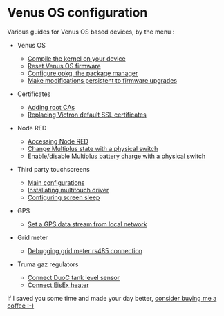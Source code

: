 # Venus OS configuration

Various guides for Venus OS based devices, by the menu :

* Venus OS
  * [Compile the kernel on your device](docs/VenusOS-Kernel_local_compilation.md)
  * [Reset Venus OS firmware](docs/GuiV2-Reset_Venus_OS.md)
  * [Configure opkg, the package manager](docs/VenusOS-Opkg_configuration.md)
  * [Make modifications persistent to firmware upgrades](docs/VenusOS-Mod_persist.md)


* Certificates
  * [Adding root CAs](docs/VenusOS-SSL_certificates.md#adding-root-cas)
  * [Replacing Victron default SSL certificates](docs/VenusOS-SSL_certificates.md#replacing-victron-ssl-default-certificate)


* Node RED
  * [Accessing Node RED](docs/NodeRED-Activation.md)
  * [Change Multiplus state with a physical switch](docs/NodeRED-Flows.md#multiplus-inverter-switch)
  * [Enable/disable Multiplus battery charge with a physical switch](docs/NodeRED-Flows.md#multiplus-passthrough-switch)


* Third party touchscreens
  * [Main configurations](docs/Touchscreen-Configuration.md)
  * [Installating multitouch driver](docs/Touchscreen-Multitouch_driver.md)
  * [Configuring screen sleep](docs/Touchscreen-Sleep.md)


* GPS
  * [Set a GPS data stream from local network](docs/GPS-Stream_data_from_network.md)


* Grid meter
  * [Debugging grid meter rs485 connection](docs/GridMeter-Configuration_debug.md)


* Truma gaz regulators
  * [Connect DuoC tank level sensor](docs/Truma-DuoC_tank_level_sensor_connection.md)
  * [Connect EisEx heater](docs/Truma-EisEx_connection.md)

If I saved you some time and made your day better, [consider buying me a coffee :-)](https://buymeacoffee.com/ldeniseyw)